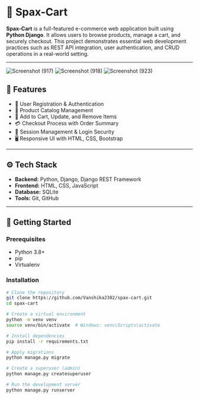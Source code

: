 # 🛒 Spax-Cart

**Spax-Cart** is a full-featured e-commerce web application built using **Python Django**. It allows users to browse products, manage a cart, and securely checkout. This project demonstrates essential web development practices such as REST API integration, user authentication, and CRUD operations in a real-world setting.

---
![Screenshot (917)](https://github.com/Vanshika2302/Spax-Cart/assets/104651157/610e12fc-6726-4c1f-bd46-56d7cdfff1bd)
![Screenshot (918)](https://github.com/Vanshika2302/Spax-Cart/assets/104651157/51bfaa32-0abb-45e5-bb09-04385cc3c73f)
![Screenshot (923)](https://github.com/Vanshika2302/Spax-Cart/assets/104651157/e4ac3926-f3d3-4047-8bef-7bb78af7f1ba)

## 🚀 Features

- 👤 User Registration & Authentication
- 🧾 Product Catalog Management
- 🛒 Add to Cart, Update, and Remove Items
- 💳 Checkout Process with Order Summary
- 🔐 Session Management & Login Security
- 🖥️ Responsive UI with HTML, CSS, Bootstrap


---

## ⚙️ Tech Stack

- **Backend:** Python, Django, Django REST Framework
- **Frontend:** HTML, CSS, JavaScript
- **Database:** SQLite
- **Tools:** Git, GitHub

---

## 🏁 Getting Started

### Prerequisites

- Python 3.8+
- pip
- Virtualenv

### Installation

```bash
# Clone the repository
git clone https://github.com/Vanshika2302/spax-cart.git
cd spax-cart

# Create a virtual environment
python -m venv venv
source venv/bin/activate  # Windows: venv\Scripts\activate

# Install dependencies
pip install -r requirements.txt

# Apply migrations
python manage.py migrate

# Create a superuser (admin)
python manage.py createsuperuser

# Run the development server
python manage.py runserver


